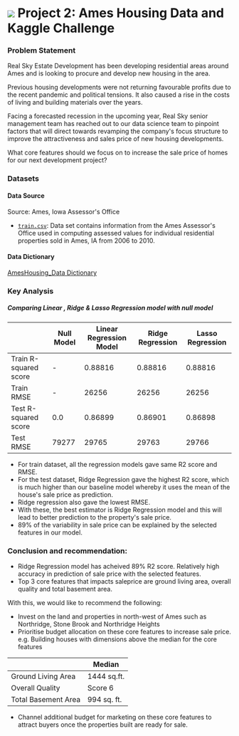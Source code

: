 # ![](https://ga-dash.s3.amazonaws.com/production/assets/logo-9f88ae6c9c3871690e33280fcf557f33.png) Project 2: Ames Housing Data and Kaggle Challenge

### Problem Statement

Real Sky Estate Development has been developing residential areas around Ames and is looking to procure and develop new housing in the area.

Previous housing developments were not returning favourable profits due to the recent pandemic and political tensions. It also caused a rise in the costs of living and building materials over the years.

Facing a forecasted recession in the upcoming year, Real Sky senior management team has reached out to our data science team to pinpoint factors that will direct towards revamping the company's focus structure to improve the attractiveness and sales price of new housing developments.

What core features should we focus on to increase the sale price of homes for our next development project?

### Datasets

#### Data Source
Source: Ames, Iowa Assessor's Office 

* [`train.csv`](./data/train.csv): Data set contains information from the Ames Assessor's Office used in computing assessed values for individual residential properties sold in Ames, IA from 2006 to 2010.

#### Data Dictionary

[AmesHousing_Data Dictionary](http://jse.amstat.org/v19n3/decock/DataDocumentation.txt)

### Key Analysis

##### Comparing Linear , Ridge & Lasso Regression model with null model


|                       | Null Model | Linear Regression Model | Ridge Regression | Lasso Regression |
|-|-|-|-|-|
| Train R-squared score | -          | 0.88816                 | 0.88816          | 0.88816          |
| Train RMSE            | -          | 26256                   | 26256            | 26256            |
| Test R-squared score  | 0.0        | 0.86899                 | 0.86901          | 0.86898          |
| Test RMSE             | 79277      | 29765                   | 29763            | 29766            |

- For train dataset, all the regression  models gave same R2 score and RMSE.
- For the test dataset, Ridge Regression gave the highest R2 score, which is much higher than our baseline model whereby it uses the mean of the house's sale price as prediction. 
- Ridge regression also gave the lowest RMSE. 
- With these, the best estimator is Ridge Regression model and this will lead to better prediction to the property's sale price. 
- 89% of the variability in sale price can be explained by the selected features in our model. 

### Conclusion and recommendation:

- Ridge Regression model has acheived 89% R2 score. Relatively high accuracy in prediction of sale price with the selected features.
- Top 3 core features that impacts saleprice are ground living area, overall quality and total basement area. 

With this, we would like to recommend the following:
- Invest on the land and properties in north-west of Ames such as Northridge, Stone Brook and Northridge Heights
- Prioritise budget allocation on these core features to increase sale price. e.g. Building houses with dimensions above the median for the core features

|                    |    Median    |
|-|-|
|Ground Living Area  | 1444 sq.ft.  |
|Overall Quality     | Score 6      |
|Total Basement Area | 994 sq. ft.  |

- Channel additional budget for marketing on these core features to attract buyers once the properties built are ready for sale.
